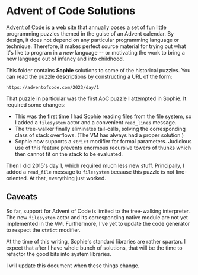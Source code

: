 # Advent of Code Solutions

[Advent of Code](https://adventofcode.com/about)
is a web site that annually poses a set of fun little programming puzzles themed in the guise of an Advent calendar.
By design, it does not depend on any particular programming language or technique.
Therefore, it makes perfect source material for trying out what it's like to program in a *new* language --
or motivating the work to bring a new language out of infancy and into childhood.

This folder contains **Sophie** solutions to some of the historical puzzles.
You can read the puzzle descriptions by constructing a URL of the form:

    https://adventofcode.com/2023/day/1

That puzzle in particular was the first AoC puzzle I attempted in Sophie.
It required some changes:

* This was the first time I had Sophie reading files from the file system,
  so I added a `filesystem` actor and a convenient `read_lines` message.
* The tree-walker finally eliminates tail-calls, solving the corresponding
  class of stack overflows. (The VM has always had a proper solution.)
* Sophie now supports a `strict` modifier for formal parameters.
  Judicious use of this feature prevents enormous recursive towers of
  thunks which then cannot fit on the stack to be evaluated.

Then I did 2015's day 1, which required much less new stuff.
Principally, I added a `read_file` message to `filesystem` because
this puzzle is not line-oriented. At that, everything just worked.

## Caveats

So far, support for Advent of Code is limited to the tree-walking interpreter.
The new `filesystem` actor and its corresponding native module
are not yet implemented in the VM. Furthermore, I've yet to update
the code generator to respect the `strict` modifier. 

At the time of this writing, Sophie's standard libraries are rather spartan.
I expect that after I have whole bunch of solutions,
that will be the time to refactor the good bits into system libraries.

I will update this document when these things change.
